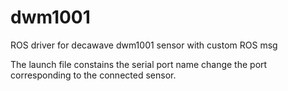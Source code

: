 # dwm1001
ROS driver for decawave dwm1001 sensor with custom ROS msg

The launch file constains the serial port name change the port corresponding to the connected sensor.
